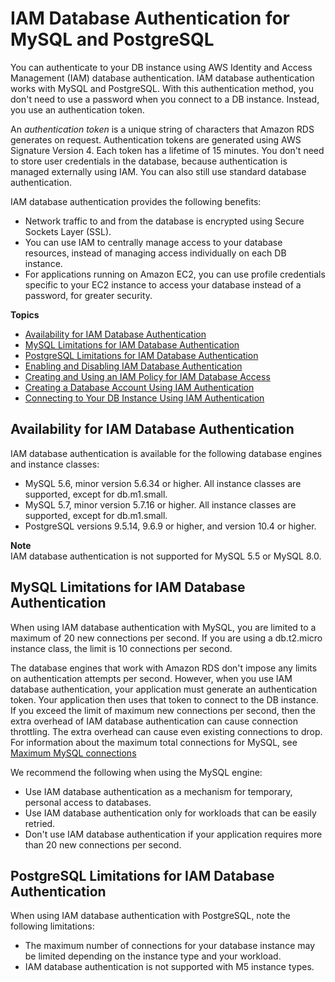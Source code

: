 # IAM Database Authentication for MySQL and PostgreSQL<a name="UsingWithRDS.IAMDBAuth"></a>

You can authenticate to your DB instance using AWS Identity and Access Management \(IAM\) database authentication\. IAM database authentication works with MySQL and PostgreSQL\. With this authentication method, you don't need to use a password when you connect to a DB instance\. Instead, you use an authentication token\.

An *authentication token* is a unique string of characters that Amazon RDS generates on request\. Authentication tokens are generated using AWS Signature Version 4\. Each token has a lifetime of 15 minutes\. You don't need to store user credentials in the database, because authentication is managed externally using IAM\. You can also still use standard database authentication\.

IAM database authentication provides the following benefits:
+ Network traffic to and from the database is encrypted using Secure Sockets Layer \(SSL\)\.
+ You can use IAM to centrally manage access to your database resources, instead of managing access individually on each DB instance\.
+ For applications running on Amazon EC2, you can use profile credentials specific to your EC2 instance to access your database instead of a password, for greater security\.

**Topics**
+ [Availability for IAM Database Authentication](#UsingWithRDS.IAMDBAuth.Availability)
+ [MySQL Limitations for IAM Database Authentication](#UsingWithRDS.IAMDBAuth.ConnectionsPerSecond)
+ [PostgreSQL Limitations for IAM Database Authentication](#UsingWithRDS.IAMDBAuth.LimitsPostgreSQL)
+ [Enabling and Disabling IAM Database Authentication](UsingWithRDS.IAMDBAuth.Enabling.md)
+ [Creating and Using an IAM Policy for IAM Database Access](UsingWithRDS.IAMDBAuth.IAMPolicy.md)
+ [Creating a Database Account Using IAM Authentication](UsingWithRDS.IAMDBAuth.DBAccounts.md)
+ [Connecting to Your DB Instance Using IAM Authentication](UsingWithRDS.IAMDBAuth.Connecting.md)

## Availability for IAM Database Authentication<a name="UsingWithRDS.IAMDBAuth.Availability"></a>

IAM database authentication is available for the following database engines and instance classes:
+ MySQL 5\.6, minor version 5\.6\.34 or higher\. All instance classes are supported, except for db\.m1\.small\. 
+ MySQL 5\.7, minor version 5\.7\.16 or higher\. All instance classes are supported, except for db\.m1\.small\. 
+ PostgreSQL versions 9\.5\.14, 9\.6\.9 or higher, and version 10\.4 or higher\.

**Note**  
IAM database authentication is not supported for MySQL 5\.5 or MySQL 8\.0\.

## MySQL Limitations for IAM Database Authentication<a name="UsingWithRDS.IAMDBAuth.ConnectionsPerSecond"></a>

When using IAM database authentication with MySQL, you are limited to a maximum of 20 new connections per second\. If you are using a db\.t2\.micro instance class, the limit is 10 connections per second\.

The database engines that work with Amazon RDS don't impose any limits on authentication attempts per second\. However, when you use IAM database authentication, your application must generate an authentication token\. Your application then uses that token to connect to the DB instance\. If you exceed the limit of maximum new connections per second, then the extra overhead of IAM database authentication can cause connection throttling\. The extra overhead can cause even existing connections to drop\.  For information about the maximum total connections for MySQL, see [Maximum MySQL connections](USER_ConnectToInstance.md#USER_ConnectToInstance.max_connections)   

We recommend the following when using the MySQL engine:
+ Use IAM database authentication as a mechanism for temporary, personal access to databases\.
+ Use IAM database authentication only for workloads that can be easily retried\.
+ Don't use IAM database authentication if your application requires more than 20 new connections per second\.

## PostgreSQL Limitations for IAM Database Authentication<a name="UsingWithRDS.IAMDBAuth.LimitsPostgreSQL"></a>

When using IAM database authentication with PostgreSQL, note the following limitations:
+ The maximum number of connections for your database instance may be limited depending on the instance type and your workload\.
+ IAM database authentication is not supported with M5 instance types\.